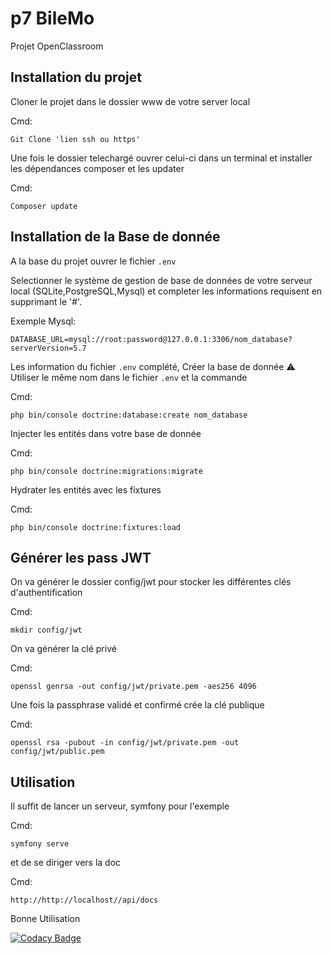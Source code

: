 # p7 BileMo
Projet OpenClassroom

## Installation du projet

Cloner le projet dans le dossier www de votre server local 

Cmd:
```text
Git Clone 'lien ssh ou https'
```
 Une fois le dossier telechargé ouvrer celui-ci dans un terminal et installer les dépendances composer et les updater
 
 Cmd:
 ```text
Composer update
```

## Installation de la Base de donnée

A la base du projet ouvrer le fichier `.env`

Selectionner le système de gestion de base de données de votre serveur local (SQLite,PostgreSQL,Mysql) et completer les informations requisent en supprimant le '#'.

Exemple Mysql:
 ```text
DATABASE_URL=mysql://root:password@127.0.0.1:3306/nom_database?serverVersion=5.7
```

Les information du fichier `.env` complété, Créer la base de donnée ⚠ Utiliser le même nom dans le fichier `.env` et la commande

Cmd:
 ```text
php bin/console doctrine:database:create nom_database
```

Injecter les entités dans votre base de donnée

Cmd:
 ```text
php bin/console doctrine:migrations:migrate
```

Hydrater les entités avec les fixtures

Cmd:
```text
php bin/console doctrine:fixtures:load
```

## Générer les pass JWT

On va générer le dossier config/jwt pour stocker les différentes clés d'authentification

Cmd:
```text
mkdir config/jwt
```

On va générer la clé privé

Cmd:
```text
openssl genrsa -out config/jwt/private.pem -aes256 4096
```

Une fois la passphrase validé et confirmé crée la clé publique

Cmd:
```text
openssl rsa -pubout -in config/jwt/private.pem -out config/jwt/public.pem
```

## Utilisation

Il suffit de lancer un serveur, symfony pour l'exemple 

Cmd:
```text
symfony serve
```
 et de se diriger vers la doc
 
 Cmd:
```text
http://http://localhost//api/docs
```

Bonne Utilisation

[![Codacy Badge](https://app.codacy.com/project/badge/Grade/3a601bf12db34aec98a9b2857c48cf9f)](https://www.codacy.com/gh/Nerpp/p7/dashboard?utm_source=github.com&amp;utm_medium=referral&amp;utm_content=Nerpp/p7&amp;utm_campaign=Badge_Grade)
